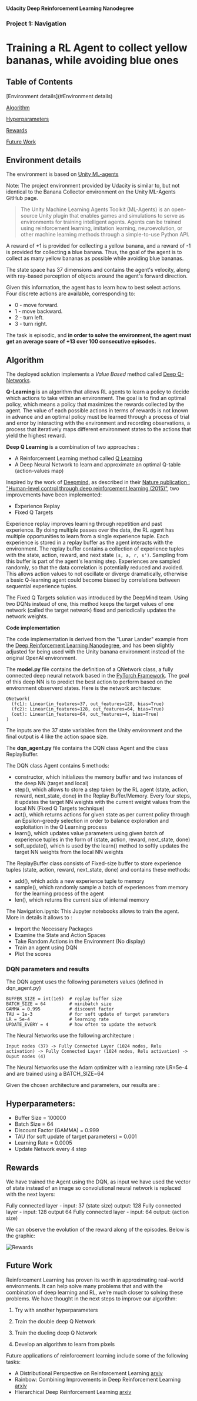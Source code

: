 #### Udacity Deep Reinforcement Learning Nanodegree
### Project 1: Navigation
# Training a RL Agent to collect yellow bananas, while avoiding blue ones

## Table of Contents  

[Environment details](#Environment details)

[Algorithm](#First)

[Hyperparameters](#Hyperparameters)

[Rewards](#Rewards)

[Future Work](#Future_Work)  

## Environment details

The environment is based on [Unity ML-agents](https://github.com/Unity-Technologies/ml-agents)

Note: The project environment provided by Udacity is similar to, but not identical to the Banana Collector environment on the Unity ML-Agents GitHub page.

> The Unity Machine Learning Agents Toolkit (ML-Agents) is an open-source Unity plugin that enables games and simulations to serve as environments for training intelligent agents. Agents can be trained using reinforcement learning, imitation learning, neuroevolution, or other machine learning methods through a simple-to-use Python API. 

A reward of +1 is provided for collecting a yellow banana, and a reward of -1 is provided for collecting a blue banana. Thus, the goal of the agent is to collect as many yellow bananas as possible while avoiding blue bananas.

The state space has 37 dimensions and contains the agent's velocity, along with ray-based perception of objects around the agent's forward direction. 

Given this information, the agent has to learn how to best select actions. Four discrete actions are available, corresponding to:

- 0 - move forward.
- 1 - move backward.
- 2 - turn left.
- 3 - turn right.

The task is episodic, and **in order to solve the environment, the agent must get an average score of +13 over 100 consecutive episodes.**

<a name="First"></a>
## Algorithm

The deployed solution implements a *Value Based* method called [Deep Q-Networks](https://deepmind.com/research/dqn/). 

**Q-Learning** is an algorithm that allows RL agents to learn a policy to decide which actions to take within an environment. The goal is to find an optimal policy, which means a policy that maximizes the rewards collected by the agent. The value of each possible actions in terms of rewards is not known in advance and an optimal policy must be learned through a process of trial and error by interacting with the environment and recording observations, a process that iteratively maps different environment states to the actions that yield the highest reward.

**Deep Q Learning** is a combination of two approaches :
- A Reinforcement Learning method called [Q Learning](https://en.wikipedia.org/wiki/Q-learning) 
- A Deep Neural Network to learn and approximate an optimal Q-table (action-values map)

Inspired by the work of [Deepmind](https://deepmind.com), as described in their [Nature publication : "Human-level control through deep reinforcement learning (2015)"](https://storage.googleapis.com/deepmind-media/dqn/DQNNaturePaper.pdf), two improvements have been implemented:
- Experience Replay 
- Fixed Q Targets

Experience replay improves learning through repetition and past experience. By doing multiple passes over the data, the RL agent has multiple opportunities to learn from a single experience tuple. Each experience is stored in a replay buffer as the agent interacts with the environment. The replay buffer contains a collection of experience tuples with the state, action, reward, and next state `(s, a, r, s')`. Sampling from this buffer is part of the agent's learning step. Experiences are sampled randomly, so that the data correlation is potentially reduced and avoided. This allows action values to not oscillate or diverge dramatically, otherwise a basic Q-learning agent could become biased by correlations between sequential experience tuples.

The Fixed Q Targets solution was introduced by the DeepMind team. Using two DQNs instead of one, this method keeps the target values of one network (called the target network) fixed and periodically updates the network weights. 

**Code implementation**

The code implementation is derived from the "Lunar Lander" example from the [Deep Reinforcement Learning Nanodegree](https://www.udacity.com/course/deep-reinforcement-learning-nanodegree--nd893), and has been slightly adjusted for being used with the Unity banana environment instead of the original OpenAI environment.

The **model.py** file contains the definition of a QNetwork class, a fully connected deep neural network based in the [PyTorch Framework](https://pytorch.org/docs/0.4.0/).
The goal of this deep NN is to predict the best action to perform based on the environment observerd states. 
Here is the network architecture:
```
QNetwork(
  (fc1): Linear(in_features=37, out_features=128, bias=True)
  (fc2): Linear(in_features=128, out_features=64, bias=True)
  (out): Linear(in_features=64, out_features=4, bias=True)
)
```
The inputs are the 37 state variables from the Unity environment and the final output is 4 like the action space size.

The **dqn_agent.py** file contains the DQN class Agent and the class ReplayBuffer.

The DQN class Agent contains 5 methods:
- constructor, which initializes the memory buffer and two instances of the deep NN (target and local)
- step(), which allows to store a step taken by the RL agent (state, action, reward, next_state, done) in the Replay Buffer/Memory. Every four steps, it updates the target NN weights  with the current weight values from the local NN (Fixed Q Targets technique)
- act(), which returns actions for given state as per current policy through an Epsilon-greedy selection in order to balance exploration and exploitation in the Q Learning process
- learn(), which updates value parameters using given batch of experience tuples in the form of (state, action, reward, next_state, done) 
- soft_update(), which is used by the learn() method to softly updates the target NN weights from the local NN weights

The ReplayBuffer class consists of Fixed-size buffer to store experience tuples (state, action, reward, next_state, done)  and contains these methods:
- add(), which adds a new experience tuple to memory
- sample(), which randomly sample a batch of experiences from memory for the learning process of the agent
- len(), which returns the current size of internal memory

      
The Navigation.ipynb: This Jupyter notebooks allows to train the agent. More in details it allows to :
  - Import the Necessary Packages 
  - Examine the State and Action Spaces
  - Take Random Actions in the Environment (No display)
  - Train an agent using DQN
  - Plot the scores

### DQN parameters and results

The DQN agent uses the following parameters values (defined in dqn_agent.py)

```
BUFFER_SIZE = int(1e5)  # replay buffer size
BATCH_SIZE = 64         # minibatch size 
GAMMA = 0.995           # discount factor 
TAU = 1e-3              # for soft update of target parameters
LR = 5e-4               # learning rate 
UPDATE_EVERY = 4        # how often to update the network
```

The Neural Networks use the following architecture :

```
Input nodes (37) -> Fully Connected Layer (1024 nodes, Relu activation) -> Fully Connected Layer (1024 nodes, Relu activation) -> Ouput nodes (4)
```

The Neural Networks use the Adam optimizer with a learning rate LR=5e-4 and are trained using a BATCH_SIZE=64

Given the chosen architecture and parameters, our results are :

<a name="Hyperparameters"></a>
## Hyperparameters:
* Buffer Size = 100000
* Batch Size = 64
* Discount Factor (GAMMA)  = 0.999
* TAU (for soft update of target parameters) = 0.001
* Learning Rate = 0.0005
* Update Network every 4 step

<a name="Rewards"></a>
## Rewards
We have trained the Agent using the DQN, as input we have used the vector of state instead of an image so convolutional neural network is replaced with the next layers:

Fully connected layer - input: 37 (state size) output: 128
Fully connected layer - input: 128 output 64
Fully connected layer - input: 64 output: (action size)

We can observe the evolution of the reward along of the episodes. Below is the graphic:

![Rewards](./images/reward_762.png)

<a name="Future_Work"></a>
## Future Work
Reinforcement Learning has proven its worth in approximating real-world environments. It can help solve many problems that and with the combination of deep learning and RL, we’re much closer to solving these problems. We have thought in the next steps to improve our algorithm:

  1. Try with another hyperparameters

  2. Train the double deep Q Network

  3. Train the dueling deep Q Network

  4. Develop an algorithm to learn from pixels

Future applications of reinforcement learning include some of the following tasks:

* A Distributional Perspective on Reinforcement Learning [arxiv](https://arxiv.org/pdf/1707.06887.pdf)
* Rainbow: Combining Improvements in Deep Reinforcement Learning [arxiv](https://arxiv.org/abs/1710.02298)
* Hierarchical Deep Reinforcement Learning [arxiv](https://arxiv.org/abs/1604.06057)
